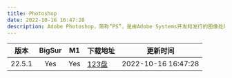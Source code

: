 ```yaml
---
title: Photoshop
date: 2022-10-16 16:47:28
description: Adobe Photoshop，简称“PS”，是由Adobe Systems开发和发行的图像处理软件。Photoshop主要处理以像素所构成的数字图像。使用其众多的编修与绘图工具，可以有效地进行图片编辑和创造工作。PS 有很多功能，在图像、图形、文字、视频、出版等各方面都有涉及。
---
```


| 版本  | BigSur |  M1   | 下载地址                                         | 更新时间            |
| :---: | :----: | :---: | ------------------------------------------------ | ------------------- |
| 22.5.1  |  Yes   |  Yes  | [123盘](https://www.123pan.com/s/6VOKVv-l6IGh) | 2022-10-16 16:47:28 |